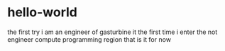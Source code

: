 # hello-world
the first try
i am an engineer of gasturbine
it the first time i enter the not engineer compute programming region
that is it for now

